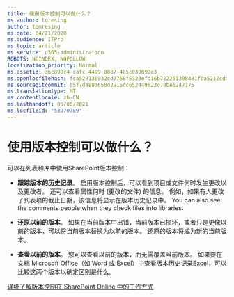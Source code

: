 ```yaml
---
title: 使用版本控制可以做什么？
ms.author: toresing
author: tomresing
ms.date: 04/21/2020
ms.audience: ITPro
ms.topic: article
ms.service: o365-administration
ROBOTS: NOINDEX, NOFOLLOW
localization_priority: Normal
ms.assetid: 36c890c4-cafc-4409-8887-4a5c039692e3
ms.openlocfilehash: fca529136932cd7768f5323efd16b722251308481f0a5212cda5ac5e7dc591d1
ms.sourcegitcommit: b5f7da89a650d2915dc652449623c78be6247175
ms.translationtype: MT
ms.contentlocale: zh-CN
ms.lasthandoff: 08/05/2021
ms.locfileid: "53970789"
---
```

# <a name="what-can-i-do-with-versioning"></a>使用版本控制可以做什么？

可以在列表和库中使用SharePoint版本控制：
  
- **跟踪版本的历史记录**。 启用版本控制后，可以看到项目或文件何时发生更改以及更改者。 还可以查看属性何时 (更改的文件) 的信息。 例如，如果有人更改了列表项的截止日期，该信息将显示在版本历史记录中。 You can also see the comments people when they check files into libraries. 
    
- **还原以前的版本**。 如果在当前版本中出错，当前版本已损坏，或者只是更像以前的版本，可以将当前版本替换为以前的版本。 还原的版本将成为新的当前版本。 
    
- **查看以前的版本**。 您可以查看以前的版本，而无需覆盖当前版本。 如果要在文档 Microsoft Office（如 Word 或 Excel）中查看版本历史记录Excel，可以比较这两个版本以确定区别是什么。 
    
[详细了解版本控制在 SharePoint Online 中的工作方式](https://go.microsoft.com/fwlink/?linkid=875710)
  

